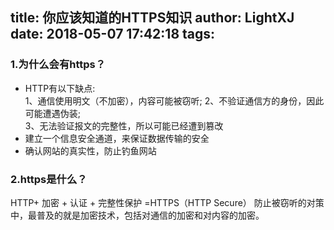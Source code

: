 title: 你应该知道的HTTPS知识
author: LightXJ
date: 2018-05-07 17:42:18
tags:
---
### 1.为什么会有https？
* HTTP有以下缺点:   
  1、通信使用明文（不加密），内容可能被窃听; 
  2、不验证通信方的身份，因此可能遭遇伪装;   
  3、无法验证报文的完整性，所以可能已经遭到篡改
* 建立一个信息安全通道，来保证数据传输的安全
* 确认网站的真实性，防止钓鱼网站

### 2.https是什么？
HTTP+ 加密 + 认证 + 完整性保护 =HTTPS（HTTP Secure）
防止被窃听的对策中，最普及的就是加密技术，包括对通信的加密和对内容的加密。